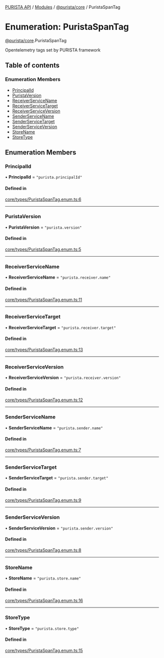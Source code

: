 [PURISTA API](../README.md) / [Modules](../modules.md) / [@purista/core](../modules/purista_core.md) / PuristaSpanTag

# Enumeration: PuristaSpanTag

[@purista/core](../modules/purista_core.md).PuristaSpanTag

Opentelemetry tags set by PURISTA framework

## Table of contents

### Enumeration Members

- [PrincipalId](purista_core.PuristaSpanTag.md#principalid)
- [PuristaVersion](purista_core.PuristaSpanTag.md#puristaversion)
- [ReceiverServiceName](purista_core.PuristaSpanTag.md#receiverservicename)
- [ReceiverServiceTarget](purista_core.PuristaSpanTag.md#receiverservicetarget)
- [ReceiverServiceVersion](purista_core.PuristaSpanTag.md#receiverserviceversion)
- [SenderServiceName](purista_core.PuristaSpanTag.md#senderservicename)
- [SenderServiceTarget](purista_core.PuristaSpanTag.md#senderservicetarget)
- [SenderServiceVersion](purista_core.PuristaSpanTag.md#senderserviceversion)
- [StoreName](purista_core.PuristaSpanTag.md#storename)
- [StoreType](purista_core.PuristaSpanTag.md#storetype)

## Enumeration Members

### PrincipalId

• **PrincipalId** = ``"purista.principalId"``

#### Defined in

[core/types/PuristaSpanTag.enum.ts:6](https://github.com/sebastianwessel/purista/blob/master/packages/core/src/core/types/PuristaSpanTag.enum.ts#L6)

___

### PuristaVersion

• **PuristaVersion** = ``"purista.version"``

#### Defined in

[core/types/PuristaSpanTag.enum.ts:5](https://github.com/sebastianwessel/purista/blob/master/packages/core/src/core/types/PuristaSpanTag.enum.ts#L5)

___

### ReceiverServiceName

• **ReceiverServiceName** = ``"purista.receiver.name"``

#### Defined in

[core/types/PuristaSpanTag.enum.ts:11](https://github.com/sebastianwessel/purista/blob/master/packages/core/src/core/types/PuristaSpanTag.enum.ts#L11)

___

### ReceiverServiceTarget

• **ReceiverServiceTarget** = ``"purista.receiver.target"``

#### Defined in

[core/types/PuristaSpanTag.enum.ts:13](https://github.com/sebastianwessel/purista/blob/master/packages/core/src/core/types/PuristaSpanTag.enum.ts#L13)

___

### ReceiverServiceVersion

• **ReceiverServiceVersion** = ``"purista.receiver.version"``

#### Defined in

[core/types/PuristaSpanTag.enum.ts:12](https://github.com/sebastianwessel/purista/blob/master/packages/core/src/core/types/PuristaSpanTag.enum.ts#L12)

___

### SenderServiceName

• **SenderServiceName** = ``"purista.sender.name"``

#### Defined in

[core/types/PuristaSpanTag.enum.ts:7](https://github.com/sebastianwessel/purista/blob/master/packages/core/src/core/types/PuristaSpanTag.enum.ts#L7)

___

### SenderServiceTarget

• **SenderServiceTarget** = ``"purista.sender.target"``

#### Defined in

[core/types/PuristaSpanTag.enum.ts:9](https://github.com/sebastianwessel/purista/blob/master/packages/core/src/core/types/PuristaSpanTag.enum.ts#L9)

___

### SenderServiceVersion

• **SenderServiceVersion** = ``"purista.sender.version"``

#### Defined in

[core/types/PuristaSpanTag.enum.ts:8](https://github.com/sebastianwessel/purista/blob/master/packages/core/src/core/types/PuristaSpanTag.enum.ts#L8)

___

### StoreName

• **StoreName** = ``"purista.store.name"``

#### Defined in

[core/types/PuristaSpanTag.enum.ts:16](https://github.com/sebastianwessel/purista/blob/master/packages/core/src/core/types/PuristaSpanTag.enum.ts#L16)

___

### StoreType

• **StoreType** = ``"purista.store.type"``

#### Defined in

[core/types/PuristaSpanTag.enum.ts:15](https://github.com/sebastianwessel/purista/blob/master/packages/core/src/core/types/PuristaSpanTag.enum.ts#L15)
